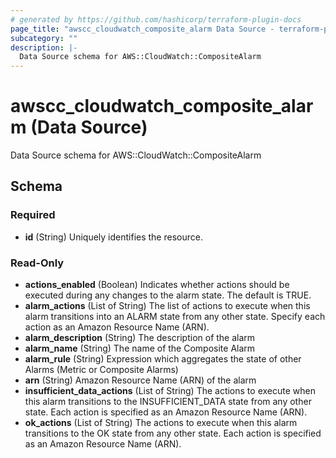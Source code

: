 ```yaml
---
# generated by https://github.com/hashicorp/terraform-plugin-docs
page_title: "awscc_cloudwatch_composite_alarm Data Source - terraform-provider-awscc"
subcategory: ""
description: |-
  Data Source schema for AWS::CloudWatch::CompositeAlarm
---
```


# awscc_cloudwatch_composite_alarm (Data Source)

Data Source schema for AWS::CloudWatch::CompositeAlarm



<!-- schema generated by tfplugindocs -->
## Schema

### Required

- **id** (String) Uniquely identifies the resource.

### Read-Only

- **actions_enabled** (Boolean) Indicates whether actions should be executed during any changes to the alarm state. The default is TRUE.
- **alarm_actions** (List of String) The list of actions to execute when this alarm transitions into an ALARM state from any other state. Specify each action as an Amazon Resource Name (ARN).
- **alarm_description** (String) The description of the alarm
- **alarm_name** (String) The name of the Composite Alarm
- **alarm_rule** (String) Expression which aggregates the state of other Alarms (Metric or Composite Alarms)
- **arn** (String) Amazon Resource Name (ARN) of the alarm
- **insufficient_data_actions** (List of String) The actions to execute when this alarm transitions to the INSUFFICIENT_DATA state from any other state. Each action is specified as an Amazon Resource Name (ARN).
- **ok_actions** (List of String) The actions to execute when this alarm transitions to the OK state from any other state. Each action is specified as an Amazon Resource Name (ARN).


